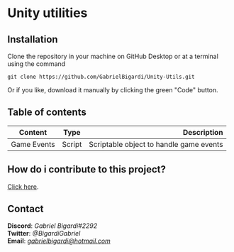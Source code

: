 # Unity utilities

## Installation
Clone the repository in your machine on GitHub Desktop or at a terminal using the command
```
git clone https://github.com/GabrielBigardi/Unity-Utils.git
```
Or if you like, download it manually by clicking the green "Code" button.

## Table of contents
| Content | Type | Description |
| ------------- |:-------------:| -----:|
| Game Events | Script | Scriptable object to handle game events |

## How do i contribute to this project?
[Click here](CONTRIBUTING.md).

## Contact
**Discord**: *Gabriel Bigardi#2292*  
**Twitter**: *@BigardiGabriel*  
**Email**: *gabrielbigardi@hotmail.com*  
